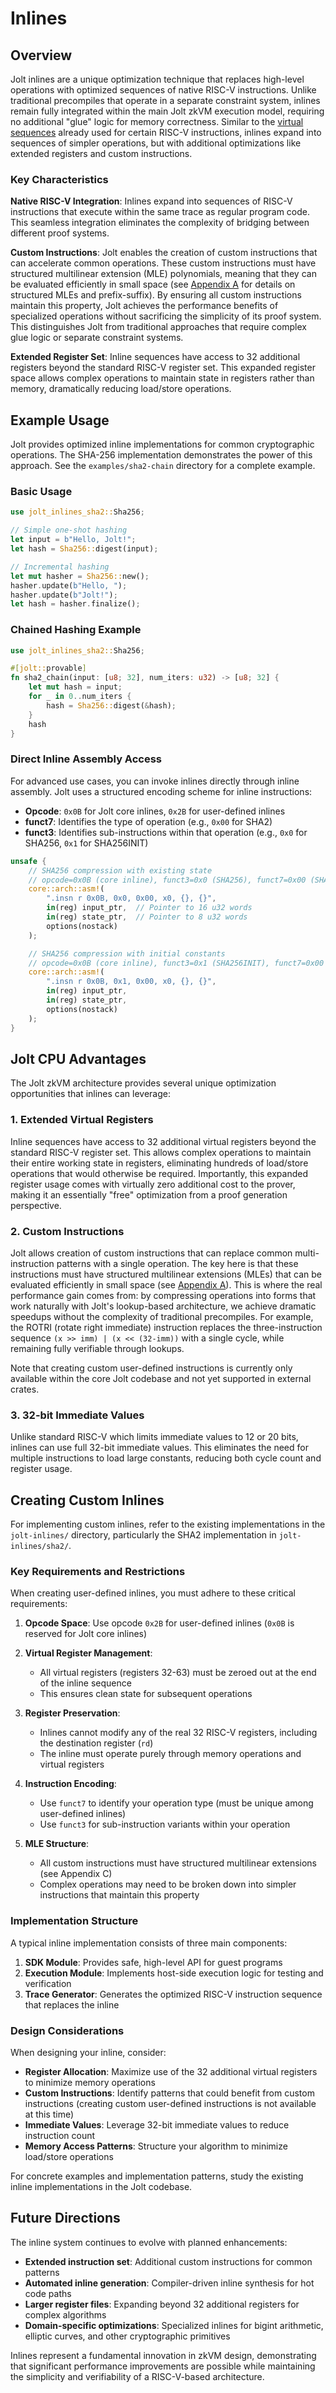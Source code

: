 # Inlines

## Overview

Jolt inlines are a unique optimization technique that replaces high-level operations with optimized sequences of native RISC-V instructions. Unlike traditional precompiles that operate in a separate constraint system, inlines remain fully integrated within the main Jolt zkVM execution model, requiring no additional "glue" logic for memory correctness. Similar to the [virtual sequences](https://jolt.a16zcrypto.com/how/architecture/emulation.html#virtual-instructions-and-sequences) already used for certain RISC-V instructions, inlines expand into sequences of simpler operations, but with additional optimizations like extended registers and custom instructions.

### Key Characteristics

**Native RISC-V Integration**: Inlines expand into sequences of RISC-V instructions that execute within the same trace as regular program code. This seamless integration eliminates the complexity of bridging between different proof systems.

**Custom Instructions**: Jolt enables the creation of custom instructions that can accelerate common operations. These custom instructions must have structured multilinear extension (MLE) polynomials, meaning that they can be evaluated efficiently in small space (see [Appendix A](https://eprint.iacr.org/2025/611.pdf) for details on structured MLEs and prefix-suffix). By ensuring all custom instructions maintain this property, Jolt achieves the performance benefits of specialized operations without sacrificing the simplicity of its proof system. This distinguishes Jolt from traditional approaches that require complex glue logic or separate constraint systems.

**Extended Register Set**: Inline sequences have access to 32 additional registers beyond the standard RISC-V register set. This expanded register space allows complex operations to maintain state in registers rather than memory, dramatically reducing load/store operations.

## Example Usage

Jolt provides optimized inline implementations for common cryptographic operations. The SHA-256 implementation demonstrates the power of this approach. See the `examples/sha2-chain` directory for a complete example.

### Basic Usage

```rust
use jolt_inlines_sha2::Sha256;

// Simple one-shot hashing
let input = b"Hello, Jolt!";
let hash = Sha256::digest(input);

// Incremental hashing
let mut hasher = Sha256::new();
hasher.update(b"Hello, ");
hasher.update(b"Jolt!");
let hash = hasher.finalize();
```

### Chained Hashing Example

```rust
use jolt_inlines_sha2::Sha256;

#[jolt::provable]
fn sha2_chain(input: [u8; 32], num_iters: u32) -> [u8; 32] {
    let mut hash = input;
    for _ in 0..num_iters {
        hash = Sha256::digest(&hash);
    }
    hash
}
```

### Direct Inline Assembly Access

For advanced use cases, you can invoke inlines directly through inline assembly. Jolt uses a structured encoding scheme for inline instructions:

- **Opcode**: `0x0B` for Jolt core inlines, `0x2B` for user-defined inlines
- **funct7**: Identifies the type of operation (e.g., `0x00` for SHA2)
- **funct3**: Identifies sub-instructions within that operation (e.g., `0x0` for SHA256, `0x1` for SHA256INIT)

```rust
unsafe {
    // SHA256 compression with existing state
    // opcode=0x0B (core inline), funct3=0x0 (SHA256), funct7=0x00 (SHA2 family)
    core::arch::asm!(
        ".insn r 0x0B, 0x0, 0x00, x0, {}, {}",
        in(reg) input_ptr,  // Pointer to 16 u32 words
        in(reg) state_ptr,  // Pointer to 8 u32 words
        options(nostack)
    );

    // SHA256 compression with initial constants
    // opcode=0x0B (core inline), funct3=0x1 (SHA256INIT), funct7=0x00 (SHA2 family)
    core::arch::asm!(
        ".insn r 0x0B, 0x1, 0x00, x0, {}, {}",
        in(reg) input_ptr,
        in(reg) state_ptr,
        options(nostack)
    );
}
```

## Jolt CPU Advantages

The Jolt zkVM architecture provides several unique optimization opportunities that inlines can leverage:

### 1. Extended Virtual Registers

Inline sequences have access to 32 additional virtual registers beyond the standard RISC-V register set. This allows complex operations to maintain their entire working state in registers, eliminating hundreds of load/store operations that would otherwise be required. Importantly, this expanded register usage comes with virtually zero additional cost to the prover, making it an essentially "free" optimization from a proof generation perspective.

### 2. Custom Instructions

Jolt allows creation of custom instructions that can replace common multi-instruction patterns with a single operation. The key here is that these instructions must have structured multilinear extensions (MLEs) that can be evaluated efficiently in small space (see [Appendix A](https://eprint.iacr.org/2025/611.pdf)). This is where the real performance gain comes from: by compressing operations into forms that work naturally with Jolt's lookup-based architecture, we achieve dramatic speedups without the complexity of traditional precompiles. For example, the ROTRI (rotate right immediate) instruction replaces the three-instruction sequence `(x >> imm) | (x << (32-imm))` with a single cycle, while remaining fully verifiable through lookups.  
  
Note that creating custom user-defined instructions is currently only available within the core Jolt codebase and not yet supported in external crates.

### 3. 32-bit Immediate Values

Unlike standard RISC-V which limits immediate values to 12 or 20 bits, inlines can use full 32-bit immediate values. This eliminates the need for multiple instructions to load large constants, reducing both cycle count and register usage.

## Creating Custom Inlines

For implementing custom inlines, refer to the existing implementations in the `jolt-inlines/` directory, particularly the SHA2 implementation in `jolt-inlines/sha2/`.

### Key Requirements and Restrictions

When creating user-defined inlines, you must adhere to these critical requirements:

1. **Opcode Space**: Use opcode `0x2B` for user-defined inlines (`0x0B` is reserved for Jolt core inlines)

2. **Virtual Register Management**:
   - All virtual registers (registers 32-63) must be zeroed out at the end of the inline sequence
   - This ensures clean state for subsequent operations

3. **Register Preservation**:
   - Inlines cannot modify any of the real 32 RISC-V registers, including the destination register (`rd`)
   - The inline must operate purely through memory operations and virtual registers

4. **Instruction Encoding**:
   - Use `funct7` to identify your operation type (must be unique among user-defined inlines)
   - Use `funct3` for sub-instruction variants within your operation

5. **MLE Structure**:
   - All custom instructions must have structured multilinear extensions (see Appendix C)
   - Complex operations may need to be broken down into simpler instructions that maintain this property

### Implementation Structure

A typical inline implementation consists of three main components:

1. **SDK Module**: Provides safe, high-level API for guest programs
2. **Execution Module**: Implements host-side execution logic for testing and verification
3. **Trace Generator**: Generates the optimized RISC-V instruction sequence that replaces the inline

### Design Considerations

When designing your inline, consider:

- **Register Allocation**: Maximize use of the 32 additional virtual registers to minimize memory operations
- **Custom Instructions**: Identify patterns that could benefit from custom instructions (creating custom user-defined instructions is not available at this time)
- **Immediate Values**: Leverage 32-bit immediate values to reduce instruction count
- **Memory Access Patterns**: Structure your algorithm to minimize load/store operations

For concrete examples and implementation patterns, study the existing inline implementations in the Jolt codebase.

## Future Directions

The inline system continues to evolve with planned enhancements:

- **Extended instruction set**: Additional custom instructions for common patterns
- **Automated inline generation**: Compiler-driven inline synthesis for hot code paths
- **Larger register files**: Expanding beyond 32 additional registers for complex algorithms
- **Domain-specific optimizations**: Specialized inlines for bigint arithmetic, elliptic curves, and other cryptographic primitives

Inlines represent a fundamental innovation in zkVM design, demonstrating that significant performance improvements are possible while maintaining the simplicity and verifiability of a RISC-V-based architecture.
